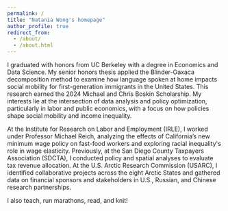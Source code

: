 ```yaml
---
permalink: /
title: "Natania Wong's homepage"
author_profile: true
redirect_from: 
  - /about/
  - /about.html
---
```


I graduated with honors from UC Berkeley with a degree in Economics and Data Science. My senior honors thesis applied the Blinder-Oaxaca decomposition method to examine how language spoken at home impacts social mobility for first-generation immigrants in the United States. This research earned the 2024 Michael and Chris Boskin Scholarship. My interests lie at the intersection of data analysis and policy optimization, particularly in labor and public economics, with a focus on how policies shape social mobility and income inequality.

At the Institute for Research on Labor and Employment (IRLE), I worked under Professor Michael Reich, analyzing the effects of California’s new minimum wage policy on fast-food workers and exploring racial inequality's role in wage elasticity. Previously, at the San Diego County Taxpayers Association (SDCTA), I conducted policy and spatial analyses to evaluate tax revenue allocation. At the U.S. Arctic Research Commission (USARC), I identified collaborative projects across the eight Arctic States and gathered data on financial sponsors and stakeholders in U.S., Russian, and Chinese research partnerships.

I also teach, run marathons, read, and knit!
